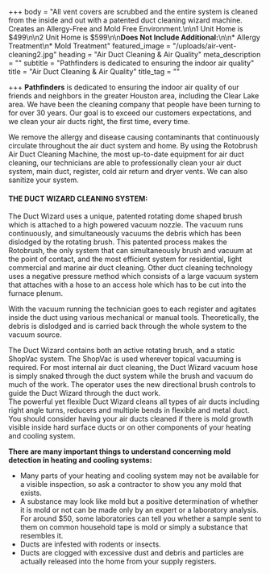 +++
body = "All vent covers are scrubbed and the entire system is cleaned from the inside and out with a patented duct cleaning wizard machine. Creates an Allergy-Free and Mold Free Environment.\n\n1 Unit Home is $499\n\n2 Unit Home is $599\n\n**Does Not Include Additional:**\n\n* Allergy Treatment\n* Mold Treatment"
featured_image = "/uploads/air-vent-cleaning2.jpg"
heading = "Air Duct Cleaning & Air Quality"
meta_description = ""
subtitle = "Pathfinders is dedicated to ensuring the indoor air quality"
title = "Air Duct Cleaning & Air Quality"
title_tag = ""

+++
**Pathfinders** is dedicated to ensuring the indoor air quality of our friends and neighbors in the greater Houston area, including the Clear Lake area. We have been the cleaning company that people have been turning to for over 30 years. Our goal is to exceed our customers expectations, and we clean your air ducts right, the first time, every time.

We remove the allergy and disease causing contaminants that continuously circulate throughout the air duct system and home. By using the Rotobrush Air Duct Cleaning Machine, the most up-to-date equipment for air duct cleaning, our technicians are able to professionally clean your air duct system, main duct, register, cold air return and dryer vents. We can also sanitize your system.

#### THE DUCT WIZARD CLEANING SYSTEM:

  
The Duct Wizard uses a unique, patented rotating dome shaped brush which is attached to a high powered vacuum nozzle. The vacuum runs continuously, and simultaneously vacuums the debris which has been dislodged by the rotating brush. This patented process makes the Rotobrush, the only system that can simultaneously brush and vacuum at the point of contact, and the most efficient system for residential, light commercial and marine air duct cleaning. Other duct cleaning technology uses a negative pressure method which consists of a large vacuum system that attaches with a hose to an access hole which has to be cut into the furnace plenum.

With the vacuum running the technician goes to each register and agitates inside the duct using various mechanical or manual tools. Theoretically, the debris is dislodged and is carried back through the whole system to the vacuum source.

The Duct Wizard contains both an active rotating brush, and a static ShopVac system. The ShopVac is used wherever topical vacuuming is required. For most internal air duct cleaning, the Duct Wizard vacuum hose is simply snaked through the duct system while the brush and vacuum do much of the work. The operator uses the new directional brush controls to guide the Duct Wizard through the duct work.  
The powerful yet flexible Duct Wizard cleans all types of air ducts including right angle turns, reducers and multiple bends in flexible and metal duct. You should consider having your air ducts cleaned if there is mold growth visible inside hard surface ducts or on other components of your heating and cooling system.

  
**There are many important things to understand concerning mold detection in heating and cooling systems:**

* Many parts of your heating and cooling system may not be available for a visible inspection, so ask a contractor to show you any mold that exists.
* A substance may look like mold but a positive determination of whether it is mold or not can be made only by an expert or a laboratory analysis. For around $50, some laboratories can tell you whether a sample sent to them on common household tape is mold or simply a substance that resembles it.
* Ducts are infested with rodents or insects.
* Ducts are clogged with excessive dust and debris and particles are actually released into the home from your supply registers.